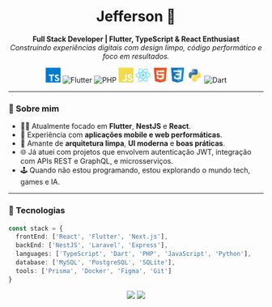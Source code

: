 <h1 align="center">Jefferson 🧠</h1>

<p align="center">
  <b>Full Stack Developer | Flutter, TypeScript & React Enthusiast</b><br>
  <i>Construindo experiências digitais com design limpo, código performático e foco em resultados.</i>
</p>

<div align="center">
  <img src="https://raw.githubusercontent.com/devicons/devicon/master/icons/typescript/typescript-plain.svg" height="30" alt="TypeScript"/>
  <img src="https://iconape.com/wp-content/files/yb/61798/svg/flutter-logo.svg" height="30" alt="Flutter"/>
  <img src="https://upload.wikimedia.org/wikipedia/commons/thumb/3/31/Webysther_20160423_-_Elephpant.svg/2560px-Webysther_20160423_-_Elephpant.svg.png" height="30" alt="PHP"/>
  <img src="https://raw.githubusercontent.com/devicons/devicon/master/icons/javascript/javascript-plain.svg" height="30" alt="JavaScript"/>
  <img src="https://raw.githubusercontent.com/devicons/devicon/master/icons/react/react-original.svg" height="30" alt="React"/>
  <img src="https://raw.githubusercontent.com/devicons/devicon/master/icons/html5/html5-original.svg" height="30" alt="HTML5"/>
  <img src="https://raw.githubusercontent.com/devicons/devicon/master/icons/css3/css3-original.svg" height="30" alt="CSS3"/>
  <img src="https://raw.githubusercontent.com/devicons/devicon/master/icons/python/python-original.svg" height="30" alt="Python"/>
  <img src="https://www.scottbrady91.com/img/logos/dart.svg" height="30" alt="Dart"/>
</div>

---

### 🧩 Sobre mim

- 👨‍💻 Atualmente focado em **Flutter**, **NestJS** e **React**.
- 🚀 Experiência com **aplicações mobile e web performáticas**.
- 🧱 Amante de **arquitetura limpa**, **UI moderna** e **boas práticas**.
- 🌐 Já atuei com projetos que envolvem autenticação JWT, integração com APIs REST e GraphQL, e microsserviços.
- 🕹️ Quando não estou programando, estou explorando o mundo tech, games e IA.

---

### 🚀 Tecnologias

```ts
const stack = {
  frontEnd: ['React', 'Flutter', 'Next.js'],
  backEnd: ['NestJS', 'Laravel', 'Express'],
  languages: ['TypeScript', 'Dart', 'PHP', 'JavaScript', 'Python'],
  database: ['MySQL', 'PostgreSQL', 'SQLite'],
  tools: ['Prisma', 'Docker', 'Figma', 'Git']
}
```

<div align="center"> <img src="https://github-readme-stats.vercel.app/api?username=jeffersonceo&show_icons=true&theme=radical&hide_title=true&hide_border=true" height="150"> <img src="https://github-readme-stats.vercel.app/api/top-langs/?usernamejeffersonceo&layout=compact&theme=radical&hide_border=true" height="150"> </div>
